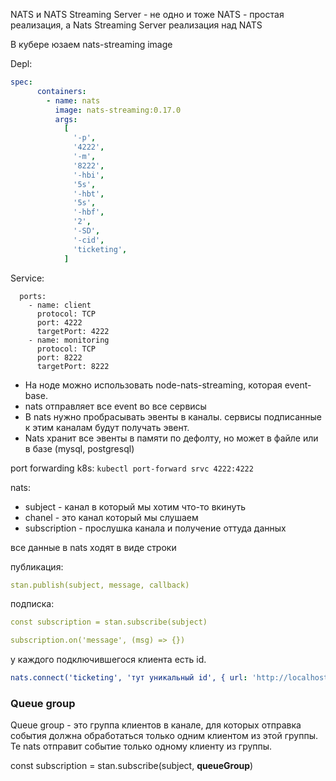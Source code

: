 NATS и NATS Streaming Server - не одно и тоже
NATS - простая реализация, а Nats Streaming Server реализация над NATS

В кубере юзаем nats-streaming image

Depl:

```yaml
spec:
      containers:
        - name: nats
          image: nats-streaming:0.17.0
          args:
            [
              '-p',
              '4222',
              '-m',
              '8222',
              '-hbi',
              '5s',
              '-hbt',
              '5s',
              '-hbf',
              '2',
              '-SD',
              '-cid',
              'ticketing',
            ]
```

Service:

```
  ports:
    - name: client
      protocol: TCP
      port: 4222
      targetPort: 4222
    - name: monitoring
      protocol: TCP
      port: 8222
      targetPort: 8222
```

- На ноде можно использовать node-nats-streaming, которая event-base.
- nats отправляет все event во все сервисы
- В nats нужно пробрасывать эвенты в каналы. сервисы подписанные к этим каналам будут получать эвент.
- Nats хранит все эвенты в памяти по дефолту, но может в файле или в базе (mysql, postgresql)

port forwarding k8s: `kubectl port-forward srvc 4222:4222`

nats:
- subject - канал в который мы хотим что-то вкинуть
- chanel - это канал который мы слушаем
- subscription - прослушка канала и получение оттуда данных

все данные в nats ходят в виде строки

публикация:
```yaml
stan.publish(subject, message, callback)
```

подписка:

```yaml
const subscription = stan.subscribe(subject)

subscription.on('message', (msg) => {})
```

у каждого подключившегося клиента есть id.

```yaml
nats.connect('ticketing', 'тут уникальный id', { url: 'http://localhost:4222' });
```

### Queue group

Queue group - это группа клиентов в канале, для которых отправка события должна обработаться только одним клиентом из этой группы. 
Те nats отправит событие только одному клиенту из группы. 

const subscription = stan.subscribe(subject, **queueGroup**)

